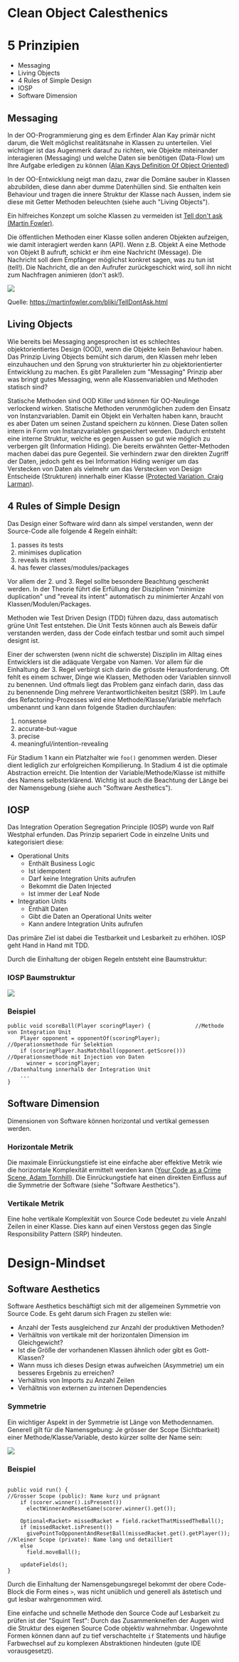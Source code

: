 # Clean Object Calesthenics

# 5 Prinzipien

- Messaging
- Living Objects
- 4 Rules of Simple Design
- IOSP
- Software Dimension

## Messaging

In der OO-Programmierung ging es dem Erfinder Alan Kay primär nicht darum,
die Welt möglichst realitätsnahe in Klassen zu unterteilen.
Viel wichtiger ist das Augenmerk darauf zu richten, wie Objekte miteinander interagieren (Messaging) und welche Daten sie
benötigen (Data-Flow) um Ihre Aufgabe erledigen zu können ([Alan Kays Definition Of Object Oriented][1])

In der OO-Entwicklung neigt man dazu, zwar die Domäne sauber in Klassen abzubilden, 
diese dann aber dumme Datenhüllen sind. Sie enthalten kein Behaviour und tragen die innere Struktur der Klasse nach Aussen, 
indem sie diese mit Getter Methoden beleuchten (siehe auch "Living Objects").

Ein hilfreiches Konzept um solche Klassen zu vermeiden ist [Tell don't ask (Martin Fowler)][2].

Die öffentlichen Methoden einer Klasse sollen anderen Objekten aufzeigen, wie damit interagiert werden kann (API).
Wenn z.B. Objekt A eine Methode von Objekt B aufruft, schickt er ihm eine Nachricht (Message). 
Die Nachricht soll dem Empfänger möglichst konkret sagen, was zu tun ist (tell!). 
Die Nachricht, die an den Aufrufer zurückgeschickt wird, soll ihn nicht zum Nachfragen animieren (don't ask!).

![](images/TellDontAsk.png)

Quelle: https://martinfowler.com/bliki/TellDontAsk.html


## Living Objects

Wie bereits bei Messaging angesprochen ist es schlechtes objektorientiertes Design (OOD), wenn die Objekte 
kein Behaviour haben. Das Prinzip Living Objects bemüht sich darum, den Klassen
mehr leben einzuhauchen und den Sprung von strukturierter hin zu objektorientierter Entwicklung zu machen.
Es gibt Parallelen zum "Messaging" Prinzip aber was bringt gutes Messaging, wenn 
alle Klassenvariablen und Methoden statisch sind?

Statische Methoden sind OOD Killer und können für OO-Neulinge verlockend wirken.
Statische Methoden verunmöglichen zudem den Einsatz von Instanzvariablen.
Damit ein Objekt ein Verhalten haben kann, braucht es aber Daten um seinen Zustand speichern zu können.
Diese Daten sollen intern in Form von Instanzvariablen gespeichert werden. 
Dadurch entsteht eine interne Struktur, welche es gegen Aussen so gut wie möglich zu verbergen gilt (Information Hiding). 
Die bereits erwähnten Getter-Methoden machen dabei das pure Gegenteil. Sie verhindern zwar den direkten Zugriff der Daten, 
jedoch geht es bei Information Hiding weniger um das Verstecken von Daten als vielmehr um das Verstecken von 
Design Entscheide (Strukturen) innerhalb einer Klasse ([Protected Variation, Craig Larman][3]).

## 4 Rules of Simple Design
Das Design einer Software wird dann als simpel verstanden, wenn der Source-Code alle folgende 4 Regeln einhält:

1. passes its tests
2. minimises duplication
3. reveals its intent
4. has fewer classes/modules/packages

Vor allem der 2. und 3. Regel sollte besondere Beachtung geschenkt werden. 
In der Theorie führt die Erfüllung der Disziplinen "minimize duplication" und "reveal its intent" automatisch
zu minimierter Anzahl von Klassen/Modulen/Packages. 

Methoden wie Test Driven Design (TDD) führen dazu, dass automatisch grüne Unit Test entstehen. 
Die Unit Tests können auch als Beweis dafür verstanden werden, dass der Code einfach testbar und somit auch
simpel designt ist.

Einer der schwersten (wenn nicht die schwerste) Disziplin im Alltag eines Entwicklers ist die adäquate Vergabe von Namen.
Vor allem für die Einhaltung der 3. Regel verbirgt sich darin die grösste Herausforderung. Oft fehlt es einem schwer, 
Dinge wie Klassen, Methoden oder Variablen sinnvoll zu benennen. 
Und oftmals liegt das Problem ganz einfach darin, dass das zu benennende Ding mehrere Verantwortlichkeiten besitzt (SRP).
Im Laufe des Refactoring-Prozesses wird eine Methode/Klasse/Variable mehrfach umbenannt und kann dann folgende Stadien
durchlaufen:   

1. nonsense
2. accurate-but-vague
3. precise
4. meaningful/intention-revealing

Für Stadium 1 kann ein Platzhalter wie `foo()` genommen werden. Dieser dient lediglich zur erfolgreichen Kompilierung.
In Stadium 4 ist die optimale Abstraction erreicht. Die Intention der Variable/Methode/Klasse ist mithilfe des Namens
selbsterklärend. 
Wichtig ist auch die Beachtung der Länge bei der Namensgebung (siehe auch "Software Aesthetics"). 

## IOSP

Das Integration Operation Segregation Principle (IOSP) wurde von Ralf Westphal erfunden.
Das Prinzip separiert Code in einzelne Units und kategorisiert diese:

- Operational Units
  - Enthält Business Logic
  - Ist idempotent
  - Darf keine Integration Units aufrufen  
  - Bekommt die Daten Injected
  - Ist immer der Leaf Node
- Integration Units
  - Enthält Daten
  - Gibt die Daten an Operational Units weiter  
  - Kann andere Integration Units aufrufen

Das primäre Ziel ist dabei die Testbarkeit und Lesbarkeit zu erhöhen.
IOSP geht Hand in Hand mit TDD.

Durch die Einhaltung der obigen Regeln entsteht eine Baumstruktur:

### IOSP Baumstruktur
![](images/IOSP.png)

### Beispiel
```
public void scoreBall(Player scoringPlayer) {              //Methode von Integration Unit    
    Player opponent = opponentOf(scoringPlayer);           //Operationsmethode für Selektion
    if (scoringPlayer.hasMatchball(opponent.getScore()))   //Operationsmethode mit Injection von Daten
      winner = scoringPlayer;                              //Datenhaltung innerhalb der Integration Unit
    ...
}
```

## Software Dimension

Dimensionen von Software können horizontal und vertikal gemessen werden.

### Horizontale Metrik
Die maximale Einrückungstiefe ist eine einfache aber effektive Metrik wie die horizontale Komplexität 
ermittelt werden kann ([Your Code as a Crime Scene, Adam Tornhill][4]).
Die Einrückungstiefe hat einen direkten Einfluss auf die Symmetrie der Software (siehe "Software Aesthetics").

### Vertikale Metrik
Eine hohe vertikale Komplexität von Source Code bedeutet zu viele Anzahl Zeilen in einer Klasse.
Dies kann auf einen Verstoss gegen das Single Responsibility Pattern (SRP) hindeuten.

# Design-Mindset

## Software Aesthetics

Software Aesthetics beschäftigt sich mit der allgemeinen Symmetrie von Source Code.
Es geht darum sich Fragen zu stellen wie:

- Anzahl der Tests ausgleichend zur Anzahl der produktiven Methoden?
- Verhältnis von vertikale mit der horizontalen Dimension im Gleichgewicht? 
- Ist die Größe der vorhandenen Klassen ähnlich oder gibt es Gott-Klassen?
- Wann muss ich dieses Design etwas aufweichen (Asymmetrie) um ein besseres Ergebnis zu erreichen?
- Verhältnis von Imports zu Anzahl Zeilen
- Verhältnis von externen zu internen Dependencies

### Symmetrie
Ein wichtiger Aspekt in der Symmetrie ist Länge von Methodennamen.
Generell gilt für die Namensgebung: 
Je grösser der Scope (Sichtbarkeit) einer Methode/Klasse/Variable, desto kürzer sollte der Name sein: 

![](images/Namensgebung.png)
 
### Beispiel
```

public void run() {                                                       //Grosser Scope (public): Name kurz und prägnant
    if (scorer.winner().isPresent())
      electWinnerAndResetGame(scorer.winner().get());

    Optional<Racket> missedRacket = field.racketThatMissedTheBall();
    if (missedRacket.isPresent())
      givePointToOpponentAndResetBall(missedRacket.get().getPlayer());    //Kleiner Scope (private): Name lang und detailliert
    else
      field.moveBall();
            
    updateFields();
}
```

Durch die Einhaltung der Namensgebungsregel bekommt der obere Code-Block die Form eines `>`, was nicht unüblich und 
generell als ästetisch und gut lesbar wahrgenommen wird.

Eine einfache und schnelle Methode den Source Code auf Lesbarkeit zu prüfen ist der "Squint Test":
Durch das Zusammenkneifen der Augen wird die Struktur des eigenen Source Code objektiv wahrnehmbar.
Ungewohnte Formen können dann auf zu tief verschachtelte `if` Statements und häufige Farbwechsel
auf zu komplexen Abstraktionen hindeuten (gute IDE vorausgesetzt).

[1]: https://wiki.c2.com/?AlanKaysDefinitionOfObjectOriented
[2]: https://martinfowler.com/bliki/TellDontAsk.html
[3]: https://martinfowler.com/ieeeSoftware/protectedVariation.pdf
[4]: https://www.simpleorientedarchitecture.com/book-review-your-code-as-a-crime-scene/

